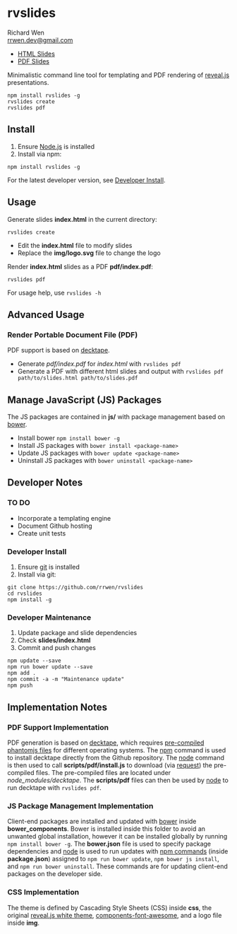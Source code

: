 # rvslides
Richard Wen  
rrwen.dev@gmail.com  
* [HTML Slides](https://rrwen.github.io/rvslides/slides)
* [PDF Slides](https://github.com/rrwen/rvslides/blob/master/slides/pdf/index.pdf)

Minimalistic command line tool for templating and PDF rendering of [reveal.js](https://github.com/hakimel/reveal.js/) presentations.

```
npm install rvslides -g
rvslides create
rvslides pdf
```

## Install

1. Ensure [Node.js](https://nodejs.org) is installed
2. Install via npm:

```
npm install rvslides -g
```

For the latest developer version, see [Developer Install](#developer-install).

## Usage

Generate slides **index.html** in the current directory:

```
rvslides create
```

* Edit the **index.html** file to modify slides
* Replace the **img/logo.svg** file to change the logo

Render **index.html** slides as a PDF **pdf/index.pdf**:

```
rvslides pdf
```

For usage help, use `rvslides -h`

## Advanced Usage

### Render Portable Document File (PDF)

PDF support is based on [decktape](https://github.com/astefanutti/decktape).

* Generate *pdf/index.pdf* for *index.html* with `rvslides pdf`
* Generate a PDF with different html slides and output with `rvslides pdf path/to/slides.html path/to/slides.pdf`

## Manage JavaScript (JS) Packages

The JS packages are contained in **js/** with package management based on [bower](https://bower.io/).

* Install bower `npm install bower -g`
* Install JS packages with `bower install <package-name>`
* Update JS packages with `bower update <package-name>`
* Uninstall JS packages with `bower uninstall <package-name>`

## Developer Notes

### TO DO

* Incorporate a templating engine
* Document Github hosting
* Create unit tests

### Developer Install

1. Ensure [git](https://git-scm.com/) is installed
2. Install via git:

```
git clone https://github.com/rrwen/rvslides
cd rvslides
npm install -g
```

### Developer Maintenance

1. Update package and slide dependencies
2. Check **slides/index.html**
3. Commit and push changes

```
npm update --save
npm run bower update --save
npm add .
npm commit -a -m "Maintenance update"
npm push
```

## Implementation Notes

### PDF Support Implementation

PDF generation is based on [decktape](https://github.com/astefanutti/decktape), which requires [pre-compiled phantomjs files](https://github.com/astefanutti/decktape/releases) for different operating systems. The [npm](https://slides.npmjs.com/cli/npm) command is used to install decktape directly from the Github repository. The [node](https://nodejs.org/api/cli.html) command is then used to call **scripts/pdf/install.js** to download (via [request](https://www.npmjs.com/package/request)) the pre-compiled files. The pre-compiled files are located under *node_modules/decktape*. The **scripts/pdf** files can then be used by [node](https://nodejs.org/api/cli.html) to run decktape with `rvslides pdf`.

### JS Package Management Implementation

Client-end packages are installed and updated with [bower](https://bower.io/) inside **bower_components**. Bower is installed inside this folder to avoid an unwanted global installation, however it can be installed globally by running `npm install bower -g`. The **bower.json** file is used to specify package dependencies and [node](https://nodejs.org/api/cli.html) is used to run updates with [npm commands](https://slides.npmjs.com/misc/scripts#examples) (inside **package.json**) assigned to `npm run bower update`, `npm bower js install`, and `npm run bower uninstall`. These commands are for updating client-end packages on the developer side.

### CSS Implementation

The theme is defined by Cascading Style Sheets (CSS) inside **css**, the original [reveal.js white theme](https://github.com/hakimel/reveal.js/blob/master/css/theme/white.css), [components-font-awesome](https://github.com/components/font-awesome), and a logo file inside **img**.
